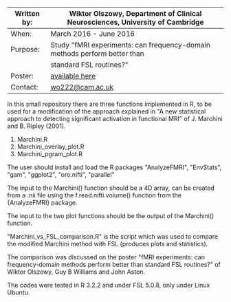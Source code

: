 | Written by: | Wiktor Olszowy, Department of Clinical Neurosciences, University of Cambridge     |
| ----------- | --------------------------------------------------------------------------------- |
| When:       | March 2016 - June 2016                                                            |
| Purpose:    | Study "fMRI experiments: can frequency-domain methods perform better than         |
|             | standard FSL routines?"                                                           |
| Poster:     | [available here](https://www.researchgate.net/profile/Wiktor_Olszowy/publication/304489243_fMRI_experiments_can_frequency-domain_methods_perform_better_than_standard_FSL_routines/links/5770f95f08ae6219474a3035/fMRI-experiments-can-frequency-domain-methods-perform-better-than-standard-FSL-routines.pdf)                                                    |
| Contact:    | wo222@cam.ac.uk                                                                   |

In this small repository there are three functions implemented in R, to be used for a modification of the approach explained in
"A new statistical approach to detecting significant activation in functional MRI" of J. Marchini and B. Ripley (2001).

  1) Marchini.R
  2) Marchini_overlay_plot.R
  3) Marchini_pgram_plot.R

The user should install and load the R packages "AnalyzeFMRI", "EnvStats", "gam", "ggplot2", "oro.nifti", "parallel"

The input to the Marchini() function should be a 4D array, can be created from a .nii file using the f.read.nifti.volume()
function from the {AnalyzeFMRI} package.

The input to the two plot functions should be the output of the Marchini() function.

"Marchini_vs_FSL_comparison.R" is the script which was used to compare the modified Marchini method with FSL (produces plots and statistics).

The comparison was discussed on the poster "fMRI experiments: can frequency-domain methods perform better than standard FSL routines?" of Wiktor Olszowy, Guy B Williams and John Aston.

The codes were tested in R 3.2.2 and under FSL 5.0.8, only under Linux Ubuntu.
